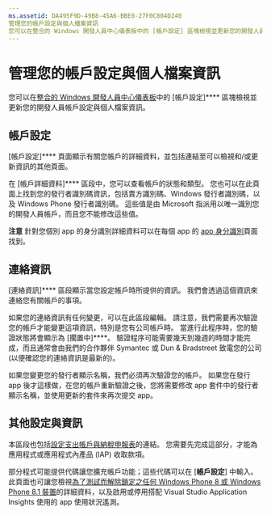 ```yaml
---
ms.assetid: DA495F9D-49B8-45A6-BBE0-27F0C804D240
管理您的帳戶設定與個人檔案資訊
您可以在整合的 Windows 開發人員中心儀表板中的 [帳戶設定] 區塊檢視並更新您的開發人員帳戶設定與個人檔案資訊。
---
```

# 管理您的帳戶設定與個人檔案資訊

您可以在[整合的 Windows 開發人員中心儀表板](https://msdn.microsoft.com/library/windows/apps/Mt169843)中的 [帳戶設定]**** 區塊檢視並更新您的開發人員帳戶設定與個人檔案資訊。

## 帳戶設定

[帳戶設定]**** 頁面顯示有關您帳戶的詳細資料，並包括連結至可以檢視和/或更新資訊的其他頁面。

在 [帳戶詳細資料]**** 區段中，您可以查看帳戶的狀態和類型。 您也可以在此頁面上找到您的發行者識別碼資訊，包括賣方識別碼、Windows 發行者識別碼，以及 Windows Phone 發行者識別碼。 這些值是由 Microsoft 指派用以唯一識別您的開發人員帳戶，而且您不能修改這些值。

**注意** 針對您個別 app 的身分識別詳細資料可以在每個 app 的 [app 身分識別](https://msdn.microsoft.com/library/windows/apps/Mt148561)頁面找到。

## 連絡資訊

[連絡資訊]**** 區段顯示當您設定帳戶時所提供的資訊。 我們會透過這個資訊來連絡您有關帳戶的事項。

如果您的連絡資訊有任何變更，可以在此區段編輯。 請注意，我們需要再次驗證您的帳戶才能變更這項資訊，特別是您有公司帳戶時。 當進行此程序時，您的驗證狀態將會顯示為 [擱置中]****。 驗證程序可能需要幾天到幾週的時間才能完成，而且通常會由我們的合作夥伴 Symantec 或 Dun & Bradstreet 致電您的公司 (以便確認您的連絡資訊是最新的)。

如果您變更您的發行者顯示名稱，我們必須再次驗證您的帳戶。 如果您在發行 app 後才這樣做，在您的帳戶重新驗證之後，您將需要修改 app 套件中的發行者顯示名稱，並使用更新的套件來再次提交 app。

## 其他設定與資訊

本區段也包括[設定支出帳戶與納稅申報表](https://msdn.microsoft.com/library/windows/apps/Bg124529)的連結。 您需要先完成這部分，才能為應用程式或應用程式內產品 (IAP) 收取款項。

部分程式可能提供代碼讓您擴充帳戶功能；這些代碼可以在 [**帳戶設定**] 中輸入。 此頁面也可讓您檢視[為了測試而解除鎖定之任何 Windows Phone 8 或 Windows Phone 8.1 裝置](http://go.microsoft.com/fwlink/p/?LinkId=533897)的詳細資料，以及啟用或停用搭配 Visual Studio Application Insights 使用的 app 使用狀況遙測。



<!--HONumber=Mar16_HO1-->


